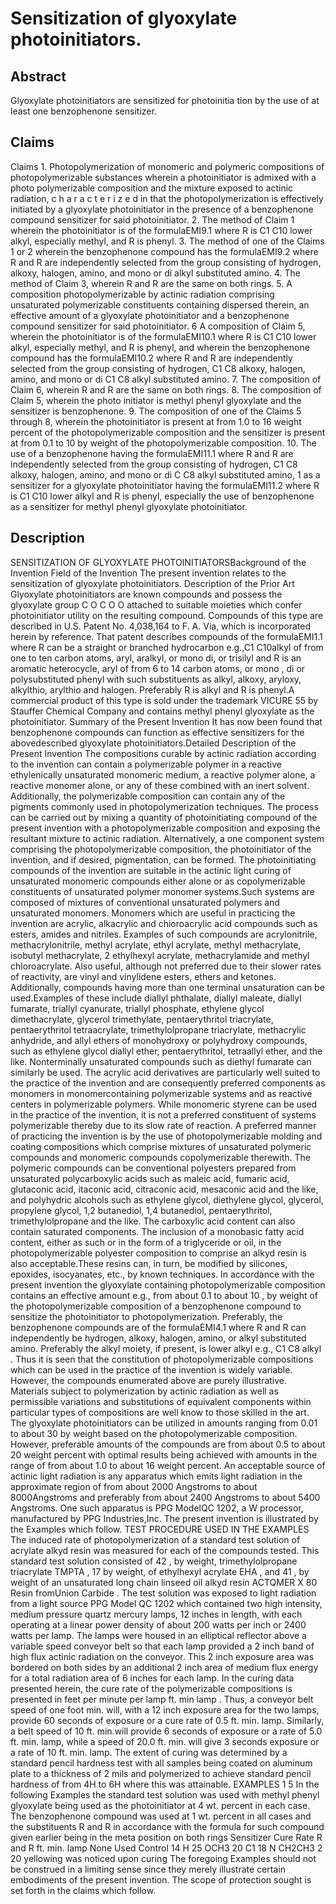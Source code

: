 # Sensitization of glyoxylate photoinitiators.

## Abstract
Glyoxylate photoinitiators are sensitized for photoinitia tion by the use of at least one benzophenone sensitizer.

## Claims
Claims 1. Photopolymerization of monomeric and polymeric compositions of photopolymerizable substances wherein a photoinitiator is admixed with a photo polymerizable composition and the mixture exposed to actinic radiation, c h a r a c t e r i z e d in that the photopolymerization is effectively initiated by a glyoxylate photoinitiator in the presence of a benzophenone compound sensitizer for said photoinitiator. 2. The method of Claim 1 wherein the photoinitiator is of the formulaEMI9.1 where R is C1 C10 lower alkyl, especially methyl, and R is phenyl. 3. The method of one of the Claims 1 or 2 wherein the benzophenone compound has the formulaEMI9.2 where R and R are independently selected from the group consisting of hydrogen, alkoxy, halogen, amino, and mono or di alkyl substituted amino. 4. The method of Claim 3, wherein R and R are the same on both rings. 5. A composition photopolymerizable by actinic radiation comprising unsaturated polymerizable constituents containing dispersed therein, an effective amount of a glyoxylate photoinitiator and a benzophenone compound sensitizer for said photoinitiator. 6 A composition of Claim 5, wherein the photoinitiator is of the formulaEMI10.1 where R is C1 C10 lower alkyl, especially methyl, and R is phenyl, and wherein the benzophenone compound has the formulaEMI10.2 where R and R are independently selected from the group consisting of hydrogen, C1 C8 alkoxy, halogen, amino, and mono or di C1 C8 alkyl substituted amino. 7. The composition of Claim 6, wherein R and R are the same on both rings. 8. The composition of Claim 5, wherein the photo initiator is methyl phenyl glyoxylate and the sensitizer is benzophenone. 9. The composition of one of the Claims 5 through 8, wherein the photoinitiator is present at from 1.0 to 16 weight percent of the photopolymerizable composition and the sensitizer is present at from 0.1 to 10 by weight of the photopolymerizable composition. 10. The use of a benzophenone having the formulaEMI11.1 where R and R are independently selected from the group consisting of hydrogen, C1 C8 alkoxy, halogen, amino, and mono or di C C8 alkyl substituted amino, 1 as a sensitizer for a glyoxylate photoinitiator having the formulaEMI11.2 where R is C1 C10 lower alkyl and R is phenyl, especially the use of benzophenone as a sensitizer for methyl phenyl glyoxylate photoinitiator.

## Description
SENSITIZATION OF GLYOXYLATE PHOTOINITIATORSBackground of the Invention Field of the Invention The present invention relates to the sensitization of glyoxylate photoinitiators. Description of the Prior Art Glyoxylate photoinitiators are known compounds and possess the glyoxylate group C O C O O attached to suitable moieties which confer photoinitiator utility on the resulting compound. Compounds of this type are described in U.S. Patent No. 4,038,164 to F. A. Via, which is incorporated herein by reference. That patent describes compounds of the formulaEMI1.1 where R can be a straight or branched hydrocarbon e.g.,C1 C10alkyl of from one to ten carbon atoms, aryl, aralkyl, or mono di, or trisilyl and R is an aromatic heterocycle, aryl of from 6 to 14 carbon atoms, or mono , di or polysubstituted phenyl with such substituents as alkyl, alkoxy, aryloxy, alkylthio, arylthio and halogen. Preferably R is alkyl and R is phenyl.A commercial product of this type is sold under the trademark VICURE 55 by Stauffer Chemical Company and contains methyl phenyl glyoxylate as the photoinitiator. Summary of the Present Invention It has now been found that benzophenone compounds can function as effective sensitizers for the abovedescribed glyoxylate photoinitiators.Detailed Description of the Present Invention The compositions curable by actinic radiation according to the invention can contain a polymerizable polymer in a reactive ethylenically unsaturated monomeric medium, a reactive polymer alone, a reactive monomer alone, or any of these combined with an inert solvent. Additionally, the polymerizable composition can contain any of the pigments commonly used in photopolymerization techniques. The process can be carried out by mixing a quantity of photoinitiating compound of the present invention with a photopolymerizable composition and exposing the resultant mixture to actinic radiation. Alternatively, a one component system comprising the photopolymerizable composition, the photoinitiator of the invention, and if desired, pigmentation, can be formed. The photoinitiating compounds of the invention are suitable in the actinic light curing of unsaturated monomeric compounds either alone or as copolymerizable constituents of unsaturated polymer monomer systems.Such systems are composed of mixtures of conventional unsaturated polymers and unsaturated monomers. Monomers which are useful in practicing the invention are acrylic, alkacrylic and chioroacrylic acid compounds such as esters, amides and nitriles. Examples of such compounds are acrylonitrile, methacrylonitrile, methyl acrylate, ethyl acrylate, methyl methacrylate, isobutyl methacrylate, 2 ethylhexyl acrylate, methacrylamide and methyl chloroacrylate. Also useful, although not preferred due to their slower rates of reactivity, are vinyl and vinylidene esters, ethers and ketones. Additionally, compounds having more than one terminal unsaturation can be used.Examples of these include diallyl phthalate, diallyl maleate, diallyl fumarate, triallyl cyanurate, triallyl phosphate, ethylene glycol dimethacrylate, glycerol trimethylate, pentaerythritol triacrylate, pentaerythritol tetraacrylate, trimethylolpropane triacrylate, methacrylic anhydride, and allyl ethers of monohydroxy or polyhydroxy compounds, such as ethylene glycol diallyl ether, pentaerythritol, tetraallyl ether, and the like. Nonterminally unsaturated compounds such as diethyl fumarate can similarly be used. The acrylic acid derivatives are particularly well suited to the practice of the invention and are consequently preferred components as monomers in monomercontaining polymerizable systems and as reactive centers in polymerizable polymers. While monomeric styrene can be used in the practice of the invention, it is not a preferred constituent of systems polymerizable thereby due to its slow rate of reaction. A preferred manner of practicing the invention is by the use of photopolymerizable molding and coating compositions which comprise mixtures of unsaturated polymeric compounds and monomeric compounds copolymerizable therewith. The polymeric compounds can be conventional polyesters prepared from unsaturated polycarboxylic acids such as maleic acid, fumaric acid, glutaconic acid, itaconic acid, citraconic acid, mesaconic acid and the like, and polyhydric alcohols such as ethylene glycol, diethylene glycol, glycerol, propylene glycol, 1,2 butanediol, 1,4 butanediol, pentaerythritol, trimethylolpropane and the like. The carboxylic acid content can also contain saturated components. The inclusion of a monobasic fatty acid content, either as such or in the form of a triglyceride or oil, in the photopolymerizable polyester composition to comprise an alkyd resin is also acceptable.These resins can, in turn, be modified by silicones, epoxides, isocyanates, etc., by known techniques. In accordance with the present invention the glyoxylate containing photopolymerizable composition contains an effective amount e.g., from about 0.1 to about 10 , by weight of the photopolymerizable composition of a benzophenone compound to sensitize the photoinitiator to photopolymerization. Preferably, the benzophenone compounds are of the formulaEMI4.1 where R and R can independently be hydrogen, alkoxy, halogen, amino, or alkyl substituted amino. Preferably the alkyl moiety, if present, is lower alkyl e.g., C1 C8 alkyl . Thus it is seen that the constitution of photopolymerizable compositions which can be used in the practice of the invention is widely variable. However, the compounds enumerated above are purely illustrative. Materials subject to polymerization by actinic radiation as well as permissible variations and substitutions of equivalent components within particular types of compositions are well know to those skilled in the art. The glyoxylate photoinitiators can be utilized in amounts ranging from 0.01 to about 30 by weight based on the photopolymerizable composition. However, preferable amounts of the compounds are from about 0.5 to about 20 weight percent with optimal results being achieved with amounts in the range of from about 1.0 to about 16 weight percent. An acceptable source of actinic light radiation is any apparatus which emits light radiation in the approximate region of from about 2000 Angstroms to about 8000Angstroms and preferably from about 2400 Angstroms to about 5400 Angstroms. One such apparatus is PPG ModelQC 1202, a W processor, manufactured by PPG Industries,Inc. The present invention is illustrated by the Examples which follow. TEST PROCEDURE USED IN THE EXAMPLES The induced rate of photopolymerization of a standard test solution of acrylate alkyd resin was measured for each of the compounds tested. This standard test solution consisted of 42 , by weight, trimethylolpropane triacrylate TMPTA , 17 by weight, of ethylhexyl acrylate EHA , and 41 , by weight of an unsaturated long chain linseed oil alkyd resin ACTQMER X 80 Resin fromUnion Carbide . The test solution was exposed to light radiation from a light source PPG Model QC 1202 which contained two high intensity, medium pressure quartz mercury lamps, 12 inches in length, with each operating at a linear power density of about 200 watts per inch or 2400 watts per lamp. The lamps were housed in an elliptical reflector above a variable speed conveyor belt so that each lamp provided a 2 inch band of high flux actinic radiation on the conveyor. This 2 inch exposure area was bordered on both sides by an additional 2 inch area of medium flux energy for a total radiation area of 6 inches for each lamp. In the curing data presented herein, the cure rate of the polymerizable compositions is presented in feet per minute per lamp ft. min lamp . Thus, a conveyor belt speed of one foot min. will, with a 12 inch exposure area for the two lamps, provide 60 seconds of exposure or a cure rate of 0.5 ft. min. lamp. Similarly, a belt speed of 10 ft. min.will provide 6 seconds of exposure or a rate of 5.0 ft. min. lamp, while a speed of 20.0 ft. min. will give 3 seconds exposure or a rate of 10 ft. min. lamp. The extent of curing was determined by a standard pencil hardness test with all samples being coated on aluminum plate to a thickness of 2 mils and polymerized to achieve standard pencil hardness of from 4H to 6H where this was attainable. EXAMPLES 1 5 In the following Examples the standard test solution was used with methyl phenyl glyoxylate being used as the photoinitiator at 4 wt. percent in each case. The benzophenone compound was used at 1 wt. percent in all cases and the substituents R and R in accordance with the formula for such compound given earlier being in the meta position on both rings Sensitizer Cure Rate R and R ft. min. lamp None Used Control 14 H 25 OCH3 20 C1 18 N CH2CH3 2 20 yellowing was noticed upon curing The foregoing Examples should not be construed in a limiting sense since they merely illustrate certain embodiments of the present invention. The scope of protection sought is set forth in the claims which follow.